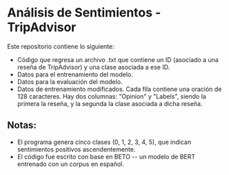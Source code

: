 # Análisis de Sentimientos - TripAdvisor
Este repositorio contiene lo siguiente:
- Código que regresa un archivo .txt que contiene un ID (asociado a una reseña de TripAdvisor) y una clase asociada a ese ID. 
- Datos para el entrenamiento del modelo.
- Datos para la evaluación del modelo.
- Datos de entrenamiento modificados. Cada fila contiene una oración de 128 caracteres. Hay dos columnas: "Opinion" y "Labels", siendo la primera la reseña, y la segunda la clase asociada a dicha reseña.

## Notas:
- El programa genera cinco clases (0, 1, 2, 3, 4, 5), que indican sentimientos positivos ascendentemente.
- El código fue escrito con base en BETO -- un modelo de BERT entrenado con un corpus en español.

